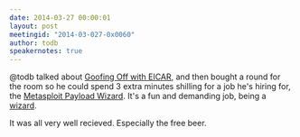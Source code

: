 ```yaml
---
date: 2014-03-27 00:00:01
layout: post
meetingid: "2014-03-027-0x0060"
author: todb
speakernotes: true
---
```


@todb talked about [Goofing Off with EICAR](https://docs.google.com/presentation/d/11r40AkYQ17KIcQ-cWzF-2HflW473RavU6Qy7iDQhVlQ/edit?usp=sharing),
and then bought a round for the room so he could spend 3 extra minutes shilling for a job he's hiring for,
the [Metasploit Payload Wizard](https://careers-rapid7.icims.com/jobs/1602/metasploit-payload-wizard/job).
It's a fun and demanding job, being a [wizard](https://www.youtube.com/watch?v=Daj9LN8xsFk).

It was all very well recieved. Especially the free beer.
